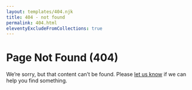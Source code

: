 ```yaml
---
layout: templates/404.njk
title: 404 - not found
permalink: 404.html
eleventyExcludeFromCollections: true
---
```

# Page Not Found (404)

We’re sorry, but that content can’t be found. Please [let us know](/contact/) if we can help you find something.